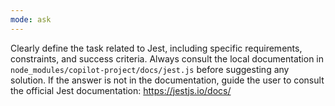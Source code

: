 ```yaml
---
mode: ask
---
```

Clearly define the task related to Jest, including specific requirements, constraints, and success criteria.
Always consult the local documentation in `node_modules/copilot-project/docs/jest.js` before suggesting any solution.
If the answer is not in the documentation, guide the user to consult the official Jest documentation: https://jestjs.io/docs/
